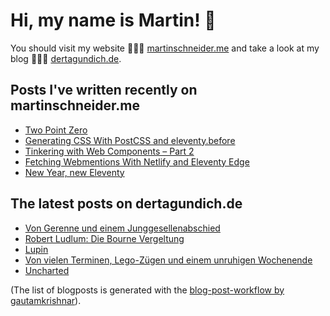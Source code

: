 # Hi, my name is Martin! 👋 
You should visit my website 👨🏼‍💻  [martinschneider.me](https://martinschneider.me) and take a look at my blog 🤷🏼‍♂️ [dertagundich.de](https://www.dertagundich.de).

## Posts I've written recently on martinschneider.me
<!-- MSME-POST-LIST:START -->
- [Two Point Zero](https://martinschneider.me/articles/two-point-zero/)
- [Generating CSS With PostCSS and eleventy.before](https://martinschneider.me/articles/generating-css-with-postcss-and-eleventy-before/)
- [Tinkering with Web Components – Part 2](https://martinschneider.me/articles/tinkering-with-web-components-part-2/)
- [Fetching Webmentions With Netlify and Eleventy Edge](https://martinschneider.me/articles/fetching-webmentions-with-netlify-and-eleventy-edge/)
- [New Year, new Eleventy](https://martinschneider.me/articles/new-year-new-eleventy/)
<!-- MSME-POST-LIST:END -->

## The latest posts on dertagundich.de
<!-- DTUI-POST-LIST:START -->
- [Von Gerenne und einem Junggesellenabschied](https://www.dertagundich.de/blog/2024/03/von-gerenne-und-einem-junggesellenabschied)
- [Robert Ludlum: Die Bourne Vergeltung](https://www.dertagundich.de/blog/2024/02/robert-ludlum-die-bourne-vergeltung)
- [Lupin](https://www.dertagundich.de/blog/2024/02/lupin)
- [Von vielen Terminen, Lego-Zügen und einem unruhigen Wochenende](https://www.dertagundich.de/blog/2024/02/von-vielen-terminen-lego-zugen-und-einem-unruhigen-wochenende)
- [Uncharted](https://www.dertagundich.de/blog/2024/02/uncharted)
<!-- DTUI-POST-LIST:END -->

(The list of blogposts is generated with the [blog-post-workflow by gautamkrishnar](https://github.com/gautamkrishnar/blog-post-workflow)).
